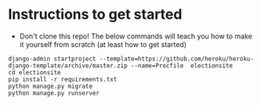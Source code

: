 # Instructions to get started
- Don't clone this repo! The below commands will teach you how to make it yourself from scratch (at least how to get started)
```
django-admin startproject --template=https://github.com/heroku/heroku-django-template/archive/master.zip --name=Procfile  electionsite
cd electionsite
pip install -r requirements.txt
python manage.py migrate
python manage.py runserver
```